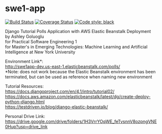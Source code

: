 # swe1-app
[![Build Status](https://app.travis-ci.com/agoluoglu/swe1-app.svg?branch=main)](https://app.travis-ci.com/agoluoglu/swe1-app)
[![Coverage Status](https://coveralls.io/repos/github/agoluoglu/swe1-app/badge.svg?branch=main)](https://coveralls.io/github/agoluoglu/swe1-app?branch=main)
[![Code style: black](https://img.shields.io/badge/code%20style-black-000000.svg)](https://github.com/psf/black)

Django Tutorial Polls Application with AWS Elastic Beanstalk Deployment  
by Ashley Goluoglu  
for Practical Software Engineering 1   
for Master's in Emerging Technologies: Machine Learning and Artificial Intelligence at New York University  

Environment Link*:  
http://swe1app-dev.us-east-1.elasticbeanstalk.com/polls/  
*Note: does not work because the Elastic Beanstalk environment has been terminated, but can be used as reference when naming new environment  

Tutorial Resources:  
https://docs.djangoproject.com/en/4.1/intro/tutorial02/  
https://docs.aws.amazon.com/elasticbeanstalk/latest/dg/create-deploy-python-django.html  
https://testdriven.io/blog/django-elastic-beanstalk/  

Personal Drive Link:  
https://drive.google.com/drive/folders/1H3VrrYOqWE_feTvsnnV8ozpngVNE0Hup?usp=drive_link  
